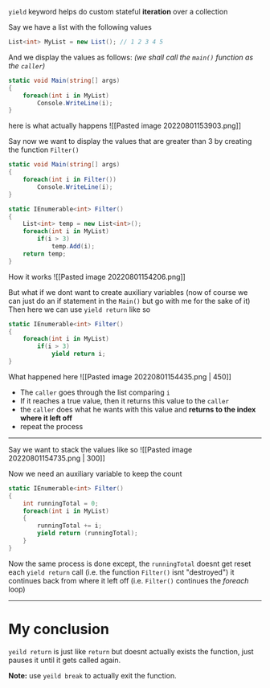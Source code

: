 `yield` keyword helps do custom stateful **iteration** over a collection

Say we have a list with the following values
```cs
List<int> MyList = new List(); // 1 2 3 4 5
```
And we display the values as follows: _(we shall call the `main()` function as the `caller`)_
```cs
static void Main(string[] args)
{
	foreach(int i in MyList)
		Console.WriteLine(i);
}
```
here is what actually happens
![[Pasted image 20220801153903.png]]

Say now we want to display the values that are greater than 3 by creating the function `Filter()`
```cs
static void Main(string[] args)
{
	foreach(int i in Filter())
		Console.WriteLine(i);
}

static IEnumerable<int> Filter()
{
	List<int> temp = new List<int>();
	foreach(int i in MyList)
		if(i > 3)
			temp.Add(i);
	return temp;
}
```
How it works
![[Pasted image 20220801154206.png]]

But what if we dont want to create auxiliary variables (now of course we can just do an if statement in the `Main()` but go with me for the sake of it)
Then here we can use `yield return` like so
```cs
static IEnumerable<int> Filter()
{
	foreach(int i in MyList)
		if(i > 3)
			yield return i;
}
```
What happened here
![[Pasted image 20220801154435.png | 450]]
- The `caller` goes through the list comparing `i`
- If it reaches a true value, then it returns this value to the `caller`
- the `caller` does what he wants with this value and **returns to the index where it left off** 
- repeat the process
---
Say we want to stack the values like so 
![[Pasted image 20220801154735.png | 300]]

Now we need an auxiliary variable to keep the count
```cs
static IEnumerable<int> Filter()
{
	int runningTotal = 0;
	foreach(int i in MyList)
	{
		runningTotal += i;
		yield return (runningTotal);
	}
}
```
Now the same process is done except, the `runningTotal` doesnt get reset each `yield return`  call (i.e. the function `Filter()` isnt "destroyed") it continues back from where it left off (i.e. `Filter()` continues the *foreach* loop)

---

# My conclusion
`yeild return` is just like `return` but doesnt actually exists the function, just pauses it until it gets called again.

**Note:** use `yeild break` to actually exit the function.